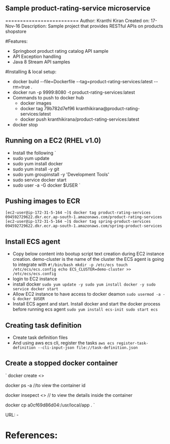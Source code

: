 ## Sample product-rating-service microservice
=========================
Author: Kranthi Kiran
Created on: 17-Nov-16
Description: Sample project that provides RESTful APIs on products shopstore

#Features:
- Springboot product rating catalog API sample
- API Exception handling
- Java 8 Stream API samples

#Installing & local setup:
 - docker build --file=Dockerfile \--tag=product-rating-services:latest --rm=true .
 - docker run -p 9999:8080 -t product-rating-services:latest
 - Commands to push to docker hub
 	- docker images
 	- docker tag 79b782d7ef96 kranthikirana@product-rating-services:latest
 	- docker push kranthikirana/product-rating-services:latest
 - docker stop <containerId>
## Running on a EC2 (RHEL v1.0)
 - Install the following
 `
  - sudo yum update
  - sudo yum install docker
  - sudo yum install -y git
  - sudo yum groupinstall -y 'Development Tools'
  - sudo service docker start
  - sudo user -a -G docker $USER
 `
## Pushing images to ECR
 `
  [ec2-user@ip-172-31-5-164 ~]$ docker tag product-rating-services 094592729622.dkr.ecr.ap-south-1.amazonaws.com/product-rating-services
  [ec2-user@ip-172-31-5-164 ~]$ docker tag spring-product-services 094592729622.dkr.ecr.ap-south-1.amazonaws.com/spring-product-services
 `
## Install ECS agent
  - Copy below content into bootup script text creation during EC2 instance creation.
    demo-cluster is the name of the cluster the ECS agent is going to integrate with
  `
    #!/bin/bash
    mkdir -p /etc/ecs
    touch /etc/ecs/ecs.config
    echo ECS_CLUSTER=demo-cluster >> /etc/ecs/ecs.config
  `
  - login to EC2 instance
  - install docker
  `
    sudo yum update -y
    sudo yum install docker -y
    sudo service docker start
  `
  - Allow EC2 instance to have access to docker deamon
  `
    sudo usermod -a -G docker $USER
  `
  - Install ECS agent and start. Install docker and start the docker process before running ecs agent
  `
    sudo yum install ecs-init
    sudo start ecs
  `

## Creating task definition
 - Create task definition files
 - And using aws ecs cli, register the tasks
 `
 aws ecs register-task-definition --cli-input-json file://task-definition.json
 `
 ## Create a stopped docker container
 `
  docker create <<imageId>>

  docker ps -a //to view the container id

  docker insepect <<containerId>> // to view the details inside the container

  docker cp a0cf69d86d04:/usr/local/app .
 `


URL:
	-

References:
=======
